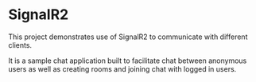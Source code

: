 # SignalR2

This project demonstrates use of SignalR2 to communicate with different clients.

It is a sample chat application built to facilitate chat between anonymous users as well as creating rooms and joining chat with logged in users.
